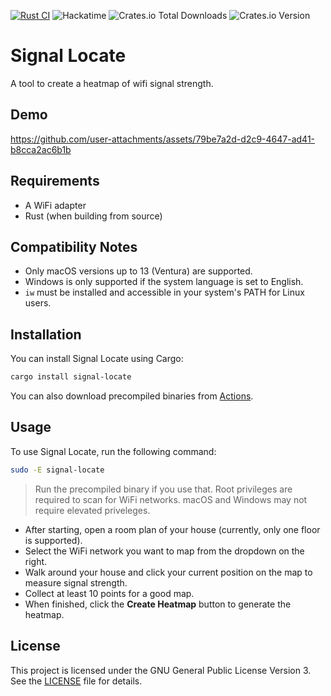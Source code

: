 [![Rust CI](https://github.com/simon0302010/signal-locate/actions/workflows/rust.yml/badge.svg)](https://github.com/simon0302010/signal-locate/actions/workflows/rust.yml)
![Hackatime](https://hackatime-badge.hackclub.com/U08HC7N4JJW/signal-locate)
![Crates.io Total Downloads](https://img.shields.io/crates/d/signal-locate)
![Crates.io Version](https://img.shields.io/crates/v/signal-locate)

# Signal Locate

A tool to create a heatmap of wifi signal strength.

## Demo

https://github.com/user-attachments/assets/79be7a2d-d2c9-4647-ad41-b8cca2ac6b1b

## Requirements

- A WiFi adapter
- Rust (when building from source)

## Compatibility Notes

- Only macOS versions up to 13 (Ventura) are supported.
- Windows is only supported if the system language is set to English.
- `iw` must be installed and accessible in your system's PATH for Linux users.

## Installation

You can install Signal Locate using Cargo:

```bash
cargo install signal-locate
```

You can also download precompiled binaries from [Actions](https://github.com/simon0302010/signal-locate/actions/workflows/rust.yml).

## Usage

To use Signal Locate, run the following command:

```bash
sudo -E signal-locate
```
> Run the precompiled binary if you use that.
> Root privileges are required to scan for WiFi networks.
> macOS and Windows may not require elevated priveleges.

- After starting, open a room plan of your house (currently, only one floor is supported).
- Select the WiFi network you want to map from the dropdown on the right.
- Walk around your house and click your current position on the map to measure signal strength.
- Collect at least 10 points for a good map.
- When finished, click the **Create Heatmap** button to generate the heatmap.

## License

This project is licensed under the GNU General Public License Version 3. See the [LICENSE](LICENSE) file for details.

